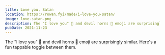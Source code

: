```yaml
---
title: Love you, Satan
location: https://rowan.fyi/made/i-love-you-satan/
image: love-satan.png
description: The "I love you" 🤟 and devil horns 🤘 emoji are surprisingly similar. Here's a fun tappable toggle between them.
pubDate: 2021-11-23
---
```

The "I love you" 🤟 and devil horns 🤘 emoji are surprisingly similar. Here's a fun tappable toggle between them.